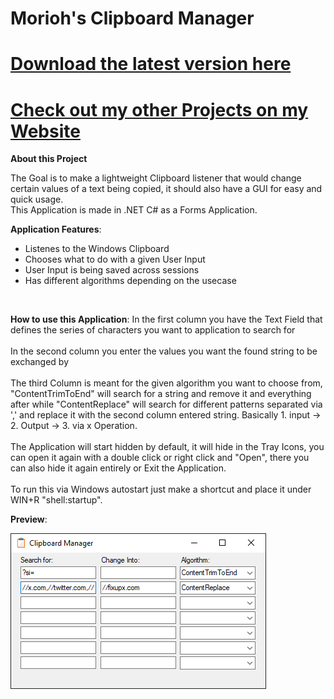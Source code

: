 # Morioh's Clipboard Manager
# [Download the latest version here](https://github.com/xMorioh/ClipboardManager/releases/latest)
# [Check out my other Projects on my Website](https://xmorioh.gitlab.io/index.html)


**About this Project**

The Goal is to make a lightweight Clipboard listener that would change certain values of a text being copied, it should also have a GUI for easy and quick usage.
<br>
This Application is made in .NET C# as a Forms Application.

**Application Features**:
* Listenes to the Windows Clipboard
* Chooses what to do with a given User Input
* User Input is being saved across sessions
* Has different algorithms depending on the usecase
<br>

**How to use this Application**:
In the first column you have the Text Field that defines the series of characters you want to application to search for
<br>
<br>
In the second column you enter the values you want the found string to be exchanged by
<br>
<br>
The third Column is meant for the given algorithm you want to choose from, "ContentTrimToEnd" will search for a string and remove it and everything after while "ContentReplace" will search for different patterns separated via ',' and replace it with the second column entered string. Basically 1. input -> 2. Output -> 3. via x Operation.
<br>
<br>
The Application will start hidden by default, it will hide in the Tray Icons, you can open it again with a double click or right click and "Open", there you can also hide it again entirely or Exit the Application.
<br>
<br>
To run this via Windows autostart just make a shortcut and place it under WIN+R "shell:startup".

**Preview**:

![ClipboardManager-Preview](https://github.com/xMorioh/ClipboardManager/blob/master/ClipboardManager-Preview.png)